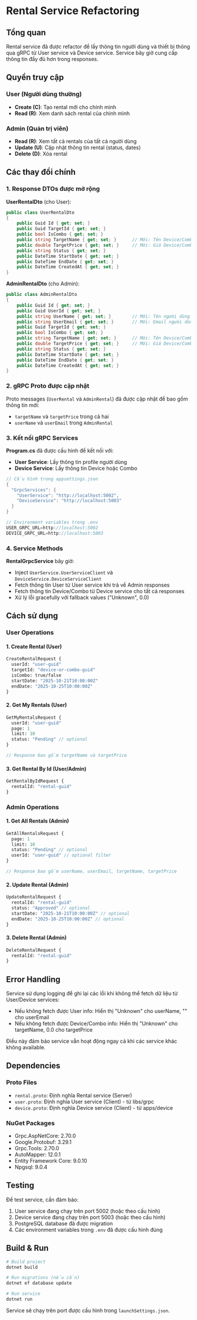 # Rental Service Refactoring

## Tổng quan

Rental service đã được refactor để lấy thông tin người dùng và thiết bị thông qua gRPC từ User service và Device service. Service bây giờ cung cấp thông tin đầy đủ hơn trong responses.

## Quyền truy cập

### User (Người dùng thường)
- **Create (C)**: Tạo rental mới cho chính mình
- **Read (R)**: Xem danh sách rental của chính mình

### Admin (Quản trị viên)
- **Read (R)**: Xem tất cả rentals của tất cả người dùng
- **Update (U)**: Cập nhật thông tin rental (status, dates)
- **Delete (D)**: Xóa rental

## Các thay đổi chính

### 1. Response DTOs được mở rộng

**UserRentalDto** (cho User):
```csharp
public class UserRentalDto
{
    public Guid Id { get; set; }
    public Guid TargetId { get; set; }
    public bool IsCombo { get; set; }
    public string TargetName { get; set; }      // Mới: Tên Device/Combo
    public double TargetPrice { get; set; }     // Mới: Giá Device/Combo
    public string Status { get; set; }
    public DateTime StartDate { get; set; }
    public DateTime EndDate { get; set; }
    public DateTime CreatedAt { get; set; }
}
```

**AdminRentalDto** (cho Admin):
```csharp
public class AdminRentalDto
{
    public Guid Id { get; set; }
    public Guid UserId { get; set; }
    public string UserName { get; set; }        // Mới: Tên người dùng
    public string UserEmail { get; set; }       // Mới: Email người dùng
    public Guid TargetId { get; set; }
    public bool IsCombo { get; set; }
    public string TargetName { get; set; }      // Mới: Tên Device/Combo
    public double TargetPrice { get; set; }     // Mới: Giá Device/Combo
    public string Status { get; set; }
    public DateTime StartDate { get; set; }
    public DateTime EndDate { get; set; }
    public DateTime CreatedAt { get; set; }
}
```

### 2. gRPC Proto được cập nhật

Proto messages (`UserRental` và `AdminRental`) đã được cập nhật để bao gồm thông tin mới:
- `targetName` và `targetPrice` trong cả hai
- `userName` và `userEmail` trong `AdminRental`

### 3. Kết nối gRPC Services

**Program.cs** đã được cấu hình để kết nối với:
- **User Service**: Lấy thông tin profile người dùng
- **Device Service**: Lấy thông tin Device hoặc Combo

```csharp
// Cấu hình trong appsettings.json
{
  "GrpcServices": {
    "UserService": "http://localhost:5002",
    "DeviceService": "http://localhost:5003"
  }
}

// Environment variables trong .env
USER_GRPC_URL=http://localhost:5002
DEVICE_GRPC_URL=http://localhost:5003
```

### 4. Service Methods

**RentalGrpcService** bây giờ:
- Inject `UserService.UserServiceClient` và `DeviceService.DeviceServiceClient`
- Fetch thông tin User từ User service khi trả về Admin responses
- Fetch thông tin Device/Combo từ Device service cho tất cả responses
- Xử lý lỗi gracefully với fallback values ("Unknown", 0.0)

## Cách sử dụng

### User Operations

#### 1. Create Rental (User)
```protobuf
CreateRentalRequest {
  userId: "user-guid"
  targetId: "device-or-combo-guid"
  isCombo: true/false
  startDate: "2025-10-21T10:00:00Z"
  endDate: "2025-10-25T10:00:00Z"
}
```

#### 2. Get My Rentals (User)
```protobuf
GetMyRentalsRequest {
  userId: "user-guid"
  page: 1
  limit: 10
  status: "Pending" // optional
}

// Response bao gồm targetName và targetPrice
```

#### 3. Get Rental By Id (User/Admin)
```protobuf
GetRentalByIdRequest {
  rentalId: "rental-guid"
}
```

### Admin Operations

#### 1. Get All Rentals (Admin)
```protobuf
GetAllRentalsRequest {
  page: 1
  limit: 10
  status: "Pending" // optional
  userId: "user-guid" // optional filter
}

// Response bao gồm userName, userEmail, targetName, targetPrice
```

#### 2. Update Rental (Admin)
```protobuf
UpdateRentalRequest {
  rentalId: "rental-guid"
  status: "Approved" // optional
  startDate: "2025-10-21T10:00:00Z" // optional
  endDate: "2025-10-25T10:00:00Z" // optional
}
```

#### 3. Delete Rental (Admin)
```protobuf
DeleteRentalRequest {
  rentalId: "rental-guid"
}
```

## Error Handling

Service sử dụng logging để ghi lại các lỗi khi không thể fetch dữ liệu từ User/Device services:
- Nếu không fetch được User info: Hiển thị "Unknown" cho userName, "" cho userEmail
- Nếu không fetch được Device/Combo info: Hiển thị "Unknown" cho targetName, 0.0 cho targetPrice

Điều này đảm bảo service vẫn hoạt động ngay cả khi các service khác không available.

## Dependencies

### Proto Files
- `rental.proto`: Định nghĩa Rental service (Server)
- `user.proto`: Định nghĩa User service (Client) - từ libs/grpc
- `device.proto`: Định nghĩa Device service (Client) - từ apps/device

### NuGet Packages
- Grpc.AspNetCore: 2.70.0
- Google.Protobuf: 3.29.1
- Grpc.Tools: 2.70.0
- AutoMapper: 12.0.1
- Entity Framework Core: 9.0.10
- Npgsql: 9.0.4

## Testing

Để test service, cần đảm bảo:
1. User service đang chạy trên port 5002 (hoặc theo cấu hình)
2. Device service đang chạy trên port 5003 (hoặc theo cấu hình)
3. PostgreSQL database đã được migration
4. Các environment variables trong `.env` đã được cấu hình đúng

## Build & Run

```bash
# Build project
dotnet build

# Run migrations (nếu cần)
dotnet ef database update

# Run service
dotnet run
```

Service sẽ chạy trên port được cấu hình trong `launchSettings.json`.
